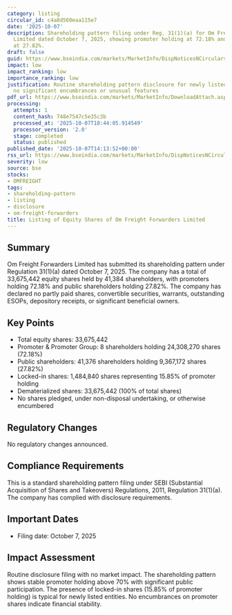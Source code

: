 ```yaml
---
category: listing
circular_id: c4a8d560eaa115e7
date: '2025-10-07'
description: Shareholding pattern filing under Reg. 31(1)(a) for Om Freight Forwarders
  Limited dated October 7, 2025, showing promoter holding at 72.18% and public holding
  at 27.82%.
draft: false
guid: https://www.bseindia.com/markets/MarketInfo/DispNoticesNCirculars.aspx?Noticeid={92D535CC-B3C2-4CF2-BAEB-E1A8C03C5A2B}&noticeno=20251007-53&dt=10/07/2025&icount=53&totcount=79&flag=0
impact: low
impact_ranking: low
importance_ranking: low
justification: Routine shareholding pattern disclosure for newly listed company with
  no significant encumbrances or unusual features
pdf_url: https://www.bseindia.com/markets/MarketInfo/DownloadAttach.aspx?id=20251007-53&attachedId=347fc47a-4064-4418-ab00-21f46a0b0622
processing:
  attempts: 1
  content_hash: 748e7547c5e35c3b
  processed_at: '2025-10-07T18:44:05.914549'
  processor_version: '2.0'
  stage: completed
  status: published
published_date: '2025-10-07T14:13:52+00:00'
rss_url: https://www.bseindia.com/markets/MarketInfo/DispNoticesNCirculars.aspx?Noticeid={92D535CC-B3C2-4CF2-BAEB-E1A8C03C5A2B}&noticeno=20251007-53&dt=10/07/2025&icount=53&totcount=79&flag=0
severity: low
source: bse
stocks:
- OMFREIGHT
tags:
- shareholding-pattern
- listing
- disclosure
- om-freight-forwarders
title: Listing of Equity Shares of Om Freight Forwarders Limited
---
```


## Summary

Om Freight Forwarders Limited has submitted its shareholding pattern under Regulation 31(1)(a) dated October 7, 2025. The company has a total of 33,675,442 equity shares held by 41,384 shareholders, with promoters holding 72.18% and public shareholders holding 27.82%. The company has declared no partly paid shares, convertible securities, warrants, outstanding ESOPs, depository receipts, or significant beneficial owners.

## Key Points

- Total equity shares: 33,675,442
- Promoter & Promoter Group: 8 shareholders holding 24,308,270 shares (72.18%)
- Public shareholders: 41,376 shareholders holding 9,367,172 shares (27.82%)
- Locked-in shares: 1,484,840 shares representing 15.85% of promoter holding
- Dematerialized shares: 33,675,442 (100% of total shares)
- No shares pledged, under non-disposal undertaking, or otherwise encumbered

## Regulatory Changes

No regulatory changes announced.

## Compliance Requirements

This is a standard shareholding pattern filing under SEBI (Substantial Acquisition of Shares and Takeovers) Regulations, 2011, Regulation 31(1)(a). The company has complied with disclosure requirements.

## Important Dates

- Filing date: October 7, 2025

## Impact Assessment

Routine disclosure filing with no market impact. The shareholding pattern shows stable promoter holding above 70% with significant public participation. The presence of locked-in shares (15.85% of promoter holding) is typical for newly listed entities. No encumbrances on promoter shares indicate financial stability.